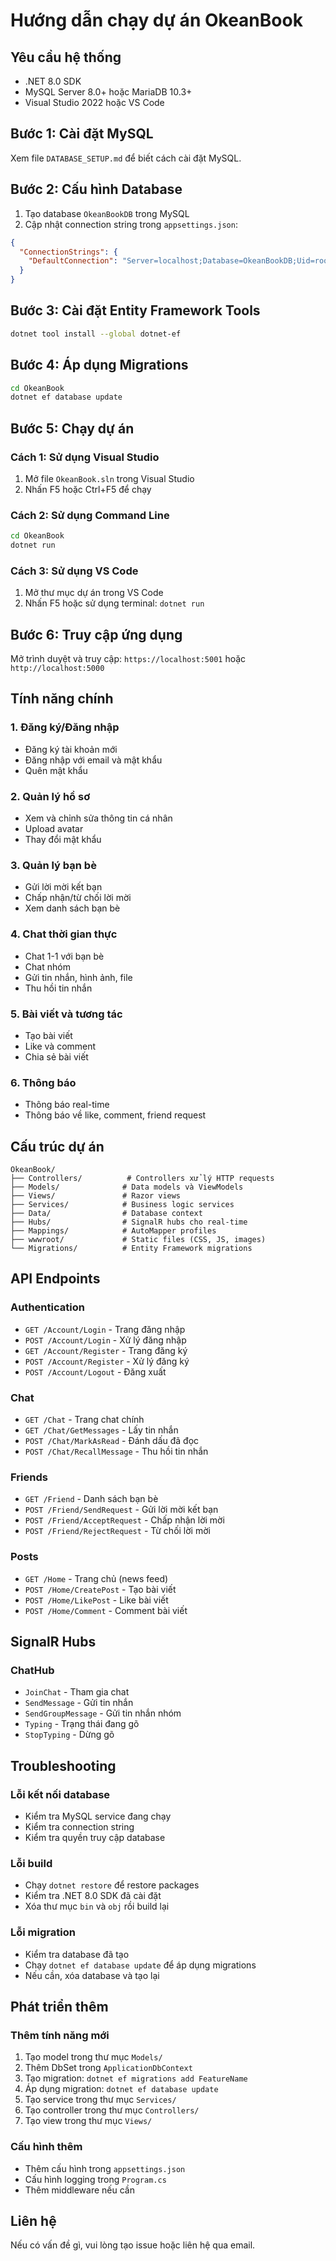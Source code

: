 # Hướng dẫn chạy dự án OkeanBook

## Yêu cầu hệ thống

- .NET 8.0 SDK
- MySQL Server 8.0+ hoặc MariaDB 10.3+
- Visual Studio 2022 hoặc VS Code

## Bước 1: Cài đặt MySQL

Xem file `DATABASE_SETUP.md` để biết cách cài đặt MySQL.

## Bước 2: Cấu hình Database

1. Tạo database `OkeanBookDB` trong MySQL
2. Cập nhật connection string trong `appsettings.json`:
```json
{
  "ConnectionStrings": {
    "DefaultConnection": "Server=localhost;Database=OkeanBookDB;Uid=root;Pwd=your_password;"
  }
}
```

## Bước 3: Cài đặt Entity Framework Tools

```bash
dotnet tool install --global dotnet-ef
```

## Bước 4: Áp dụng Migrations

```bash
cd OkeanBook
dotnet ef database update
```

## Bước 5: Chạy dự án

### Cách 1: Sử dụng Visual Studio
1. Mở file `OkeanBook.sln` trong Visual Studio
2. Nhấn F5 hoặc Ctrl+F5 để chạy

### Cách 2: Sử dụng Command Line
```bash
cd OkeanBook
dotnet run
```

### Cách 3: Sử dụng VS Code
1. Mở thư mục dự án trong VS Code
2. Nhấn F5 hoặc sử dụng terminal: `dotnet run`

## Bước 6: Truy cập ứng dụng

Mở trình duyệt và truy cập: `https://localhost:5001` hoặc `http://localhost:5000`

## Tính năng chính

### 1. Đăng ký/Đăng nhập
- Đăng ký tài khoản mới
- Đăng nhập với email và mật khẩu
- Quên mật khẩu

### 2. Quản lý hồ sơ
- Xem và chỉnh sửa thông tin cá nhân
- Upload avatar
- Thay đổi mật khẩu

### 3. Quản lý bạn bè
- Gửi lời mời kết bạn
- Chấp nhận/từ chối lời mời
- Xem danh sách bạn bè

### 4. Chat thời gian thực
- Chat 1-1 với bạn bè
- Chat nhóm
- Gửi tin nhắn, hình ảnh, file
- Thu hồi tin nhắn

### 5. Bài viết và tương tác
- Tạo bài viết
- Like và comment
- Chia sẻ bài viết

### 6. Thông báo
- Thông báo real-time
- Thông báo về like, comment, friend request

## Cấu trúc dự án

```
OkeanBook/
├── Controllers/          # Controllers xử lý HTTP requests
├── Models/              # Data models và ViewModels
├── Views/               # Razor views
├── Services/            # Business logic services
├── Data/                # Database context
├── Hubs/                # SignalR hubs cho real-time
├── Mappings/            # AutoMapper profiles
├── wwwroot/             # Static files (CSS, JS, images)
└── Migrations/          # Entity Framework migrations
```

## API Endpoints

### Authentication
- `GET /Account/Login` - Trang đăng nhập
- `POST /Account/Login` - Xử lý đăng nhập
- `GET /Account/Register` - Trang đăng ký
- `POST /Account/Register` - Xử lý đăng ký
- `POST /Account/Logout` - Đăng xuất

### Chat
- `GET /Chat` - Trang chat chính
- `GET /Chat/GetMessages` - Lấy tin nhắn
- `POST /Chat/MarkAsRead` - Đánh dấu đã đọc
- `POST /Chat/RecallMessage` - Thu hồi tin nhắn

### Friends
- `GET /Friend` - Danh sách bạn bè
- `POST /Friend/SendRequest` - Gửi lời mời kết bạn
- `POST /Friend/AcceptRequest` - Chấp nhận lời mời
- `POST /Friend/RejectRequest` - Từ chối lời mời

### Posts
- `GET /Home` - Trang chủ (news feed)
- `POST /Home/CreatePost` - Tạo bài viết
- `POST /Home/LikePost` - Like bài viết
- `POST /Home/Comment` - Comment bài viết

## SignalR Hubs

### ChatHub
- `JoinChat` - Tham gia chat
- `SendMessage` - Gửi tin nhắn
- `SendGroupMessage` - Gửi tin nhắn nhóm
- `Typing` - Trạng thái đang gõ
- `StopTyping` - Dừng gõ

## Troubleshooting

### Lỗi kết nối database
- Kiểm tra MySQL service đang chạy
- Kiểm tra connection string
- Kiểm tra quyền truy cập database

### Lỗi build
- Chạy `dotnet restore` để restore packages
- Kiểm tra .NET 8.0 SDK đã cài đặt
- Xóa thư mục `bin` và `obj` rồi build lại

### Lỗi migration
- Kiểm tra database đã tạo
- Chạy `dotnet ef database update` để áp dụng migrations
- Nếu cần, xóa database và tạo lại

## Phát triển thêm

### Thêm tính năng mới
1. Tạo model trong thư mục `Models/`
2. Thêm DbSet trong `ApplicationDbContext`
3. Tạo migration: `dotnet ef migrations add FeatureName`
4. Áp dụng migration: `dotnet ef database update`
5. Tạo service trong thư mục `Services/`
6. Tạo controller trong thư mục `Controllers/`
7. Tạo view trong thư mục `Views/`

### Cấu hình thêm
- Thêm cấu hình trong `appsettings.json`
- Cấu hình logging trong `Program.cs`
- Thêm middleware nếu cần

## Liên hệ

Nếu có vấn đề gì, vui lòng tạo issue hoặc liên hệ qua email.
